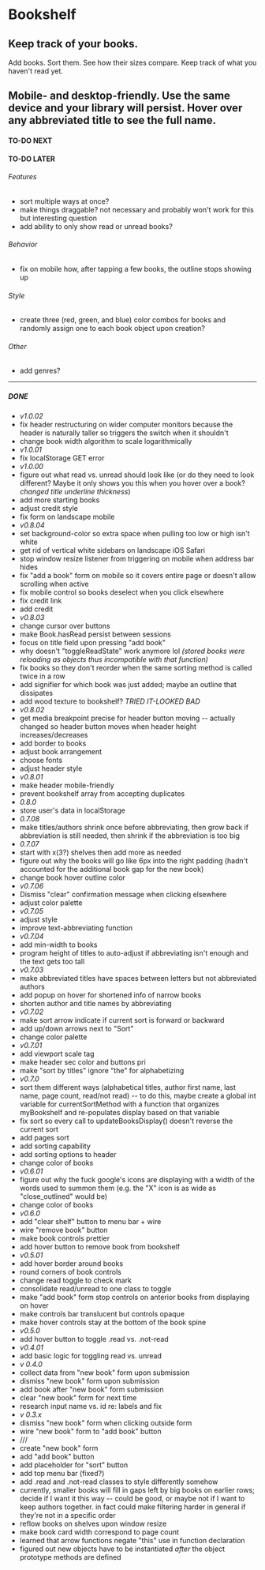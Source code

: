 # Bookshelf
## Keep track of your books.
Add books.  Sort them.  See how their sizes compare.  Keep track of what you haven't read yet.

Mobile- and desktop-friendly.  Use the same device and your library will persist.  Hover over any abbreviated title to see the full name.
----------------------
#### TO-DO NEXT
#### TO-DO LATER
###### Features
- sort multiple ways at once?
- make things draggable?  not necessary and probably won't work for this but interesting question
- add ability to only show read or unread books?
###### Behavior
- fix on mobile how, after tapping a few books, the outline stops showing up
###### Style
- create three (red, green, and blue) color combos for books and randomly assign one to each book object upon creation?
###### Other
- add genres?
----------------------
##### DONE
- *v1.0.02*
- fix header restructuring on wider computer monitors because the header is naturally taller so triggers the switch when it shouldn't
- change book width algorithm to scale logarithmically
- *v1.0.01*
- fix localStorage GET error
- *v1.0.00*
- figure out what read vs. unread should look like (or do they need to look different?  Maybe it only shows you this when you hover over a book? _changed title underline thickness_)
- add more starting books
- adjust credit style
- fix form on landscape mobile
- *v0.8.04*
- set background-color so extra space when pulling too low or high isn't white
- get rid of vertical white sidebars on landscape iOS Safari
- stop window resize listener from triggering on mobile when address bar hides
- fix "add a book" form on mobile so it covers entire page or doesn't allow scrolling when active
- fix mobile control so books deselect when you click elsewhere
- fix credit link
- add credit
- *v0.8.03*
- change cursor over buttons
- make Book.hasRead persist between sessions
- focus on title field upon pressing "add book"
- why doesn't "toggleReadState" work anymore lol _(stored books were reloading as objects thus incompatible with that function)_
- fix books so they don't reorder when the same sorting method is called twice in a row
- add signifier for which book was just added; maybe an outline that dissipates
- add wood texture to bookshelf? _TRIED IT-LOOKED BAD_
- *v0.8.02*
- get media breakpoint precise for header button moving -- actually changed so header button moves when header height increases/decreases
- add border to books
- adjust book arrangement
- choose fonts
- adjust header style
- *v0.8.01*
- make header mobile-friendly
- prevent bookshelf array from accepting duplicates
- *0.8.0*
- store user's data in localStorage
- *0.7.08*
- make titles/authors shrink once before abbreviating, then grow back if abbreviation is still needed, then shrink if the abbreviation is too big
- *0.7.07*
- start with x(3?) shelves then add more as needed
- figure out why the books will go like 6px into the right padding (hadn't accounted for the additional book gap for the new book)
- change book hover outline color
- *v0.7.06*
- Dismiss "clear" confirmation message when clicking elsewhere
- adjust color palette
- *v0.7.05*
- adjust style
- improve text-abbreviating function
- *v0.7.04*
- add min-width to books
- program height of titles to auto-adjust if abbreviating isn't enough and the text gets too tall
- *v0.7.03*
- make abbreviated titles have spaces between letters but not abbreviated authors
- add popup on hover for shortened info of narrow books
- shorten author and title names by abbreviating
- *v0.7.02*
- make sort arrow indicate if current sort is forward or backward
- add up/down arrows next to "Sort"
- change color palette
- *v0.7.01*
- add viewport scale tag
- make header sec color and buttons pri
- make "sort by titles" ignore "the" for alphabetizing
- *v0.7.0*
- sort them different ways (alphabetical titles, author first name, last name, page count, read/not read) -- to do this, maybe create a global int variable for currentSortMethod with a function that organizes myBookshelf and re-populates display based on that variable
- fix sort so every call to updateBooksDisplay() doesn't reverse the current sort
- add pages sort
- add sorting capability 
- add sorting options to header
- change color of books
- *v0.6.01*
- figure out why the fuck google's icons are displaying with a width of the words used to summon them (e.g. the "X" icon is as wide as "close_outlined" would be)
- change color of books
- *v0.6.0*
- add "clear shelf" button to menu bar + wire
- wire "remove book" button
- make book controls prettier
- add hover button to remove book from bookshelf
- *v0.5.01*
- add hover border around books
- round corners of book controls
- change read toggle to check mark
- consolidate read/unread to one class to toggle
- make "add book" form stop controls on anterior books from displaying on hover
- make controls bar translucent but controls opaque
- make hover controls stay at the bottom of the book spine
- *v0.5.0*
- add hover button to toggle .read vs. .not-read
- *v0.4.01*
- add basic logic for toggling read vs. unread
- *v 0.4.0*
- collect data from "new book" form upon submission
- dismiss "new book" form upon submission
- add book after "new book" form submission
- clear "new book" form for next time
- research input name vs. id re: labels and fix
- *v 0.3.x*
- dismiss "new book" form when clicking outside form
- wire "new book" form to "add book" button
- ///
- create "new book" form
- add "add book" button
- add placeholder for "sort" button
- add top menu bar (fixed?)
- add .read and .not-read classes to style differently somehow
- currently, smaller books will fill in gaps left by big books on earlier rows; decide if I want it this way -- could be good, or maybe not if I want to keep authors together.  in fact could make filtering harder in general if they're not in a specific order
- reflow books on shelves upon window resize
- make book card width correspond to page count
- learned that arrow functions negate "this" use in function declaration
- figured out new objects have to be instantiated *after* the object prototype methods are defined
